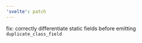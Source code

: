 ```yaml
---
'svelte': patch
---
```


fix: correctly differentiate static fields before emitting `duplicate_class_field`
